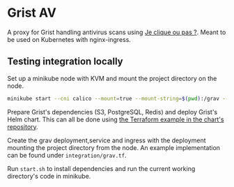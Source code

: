 # Grist AV

A proxy for Grist handling antivirus scans using [Je clique ou pas ?](https://jecliqueoupas.cyber.gouv.fr/accueil). Meant to be used on Kubernetes with nginx-ingress.

## Testing integration locally

Set up a minikube node with KVM and mount the project directory on the node.

```bash
minikube start --cni calico --mount=true --mount-string=$(pwd):/grav --addons=ingress,metrics-server
```

Prepare Grist's dependencies (S3, PostgreSQL, Redis) and deploy Grist's Helm chart. This can all be done using [the Terraform example in the chart's repository](https://github.com/numerique-gouv/helm-charts/tree/main/charts/grist/examples/terraform).

Create the grav deployment,service and ingress with the deployment mounting the project directory from the node. An example implementation can be found under `integration/grav.tf`.

Run `start.sh` to install dependencies and run the current working directory's code in minikube.
